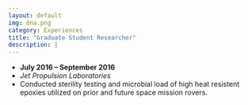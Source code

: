 ```yaml
---
layout: default
img: dna.png
category: Experiences
title: "Graduate Student Researcher"
description: |
---
```


* __July 2016 – September 2016__
* *Jet Propulsion Laboratories*
* Conducted sterility testing and microbial load of high heat resistent epoxies utilized on prior and future space mission rovers.
